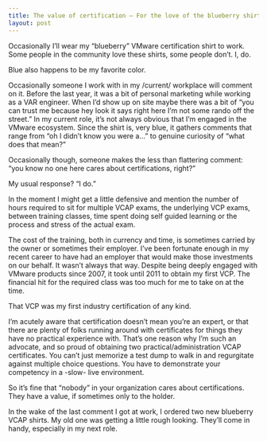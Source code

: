 ```yaml
---
title: The value of certification — For the love of the blueberry shirt
layout: post
---
```


Occasionally I’ll wear my “blueberry” VMware certification shirt to work. Some people in the community love these shirts, some people don’t. I, do.

Blue also happens to be my favorite color.

Occasionally someone I work with in my /current/ workplace will comment on it. Before the last year, it was a bit of personal marketing while working as a VAR engineer. When I’d show up on site maybe there was a bit of “you can trust me because hey look it says right here I’m not some rando off the street.” In my current role, it’s not always obvious that I’m engaged in the VMware ecosystem. Since the shirt is, very blue, it gathers comments that range from “oh I didn’t know you were a...” to genuine curiosity of “what does that mean?”

Occasionally though, someone makes the less than flattering comment: “you know no one here cares about certifications, right?”

My usual response? “I do.”

In the moment I might get a little defensive and mention the number of hours required to sit for multiple VCAP exams, the underlying VCP exams, between training classes, time spent doing self guided learning or the process and stress of the actual exam. 

The cost of the training, both in currency and time, is sometimes carried by the owner or sometimes their employer. I’ve been fortunate enough in my recent career to have had an employer that would make those investments on our behalf. It wasn’t always that way. Despite being deeply engaged with VMware products since 2007, it took until 2011 to obtain my first VCP. The financial hit for the required class was too much for me to take on at the time. 

That VCP was my first industry certification of any kind.

I’m acutely aware that certification doesn’t mean you’re an expert, or that there are plenty of folks running around with certificates for things they have no practical experience with. That’s one reason why I’m such an advocate, and so proud of obtaining two practical/administration VCAP certificates. You can’t just memorize a test dump to walk in and regurgitate against multiple choice questions. You have to demonstrate your competency in a -slow- live environment.

So it’s fine that “nobody” in your organization cares about certifications.  They have a value, if sometimes only to the holder.

In the wake of the last comment I got at work, I ordered two new blueberry VCAP shirts. My old one was getting a little rough looking. They’ll come in handy, especially in my next role.